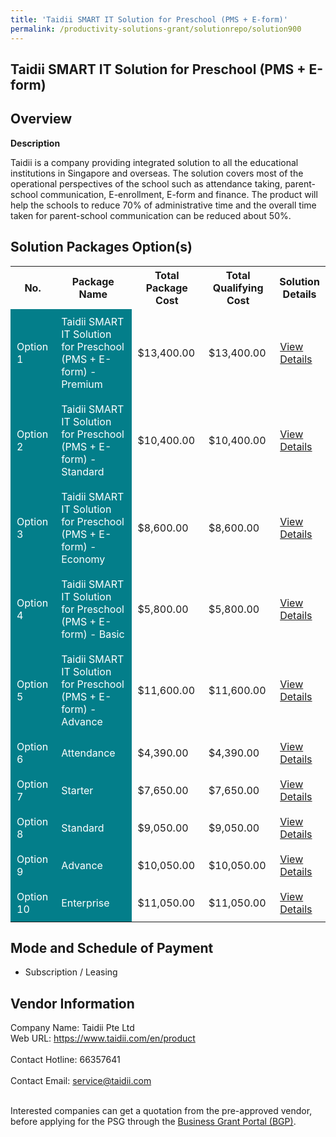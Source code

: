 ```yaml
---
title: 'Taidii SMART IT Solution for Preschool (PMS + E-form)'
permalink: /productivity-solutions-grant/solutionrepo/solution900
---
```


## Taidii SMART IT Solution for Preschool (PMS + E-form)

## Overview

**Description**

Taidii is a company providing integrated solution to all the educational institutions in Singapore and overseas. The solution covers most of the operational perspectives of the school such as attendance taking, parent-school communication, E-enrollment, E-form and finance. The product will help the schools to reduce 70% of administrative time and the overall time taken for parent-school communication can be reduced about 50%.

## Solution Packages Option(s)

<table>
<tr>
<th><b>No.</b></th>
<th><b>Package Name</b></th>
<th><b>Total Package Cost</b></th>
<th><b>Total Qualifying Cost</b></th>
<th><b>Solution Details</b></th>
</tr>
<tr>
<td style='padding: 10px; background-color: #037E8A; color: #FFFFFF;'>Option 1</td>
<td style='padding: 10px; background-color: #037E8A; color: #FFFFFF;'>Taidii SMART IT Solution for Preschool (PMS + E-form) - Premium</td>
<td style='padding: 10px;'>$13,400.00</td>
<td style='padding: 10px;'>$13,400.00</td>
<td style='padding: 10px;'><a href='/images/psg/Desensitised_Taidii_(PMS_+_E-form)_Annex_3_CR_wef_23_Dec_2021_Part_1.pdf' target='_blank'>View Details</a></td>
</tr>
<tr>
<td style='padding: 10px; background-color: #037E8A; color: #FFFFFF;'>Option 2</td>
<td style='padding: 10px; background-color: #037E8A; color: #FFFFFF;'>Taidii SMART IT Solution for Preschool (PMS + E-form) - Standard</td>
<td style='padding: 10px;'>$10,400.00</td>
<td style='padding: 10px;'>$10,400.00</td>
<td style='padding: 10px;'><a href='/images/psg/Desensitised_Taidii_(PMS_+_E-form)_Annex_3_CR_wef_23_Dec_2021_Part_2.pdf' target='_blank'>View Details</a></td>
</tr>
<tr>
<td style='padding: 10px; background-color: #037E8A; color: #FFFFFF;'>Option 3</td>
<td style='padding: 10px; background-color: #037E8A; color: #FFFFFF;'>Taidii SMART IT Solution for Preschool (PMS + E-form) - Economy</td>
<td style='padding: 10px;'>$8,600.00</td>
<td style='padding: 10px;'>$8,600.00</td>
<td style='padding: 10px;'><a href='/images/psg/Desensitised_Taidii_(PMS_+_E-form)_Annex_3_CR_wef_23_Dec_2021_Part_3.pdf' target='_blank'>View Details</a></td>
</tr>
<tr>
<td style='padding: 10px; background-color: #037E8A; color: #FFFFFF;'>Option 4</td>
<td style='padding: 10px; background-color: #037E8A; color: #FFFFFF;'>Taidii SMART IT Solution for Preschool (PMS + E-form) - Basic</td>
<td style='padding: 10px;'>$5,800.00</td>
<td style='padding: 10px;'>$5,800.00</td>
<td style='padding: 10px;'><a href='/images/psg/Desensitised_Taidii_(PMS_+_E-form)_Annex_3_CR_wef_23_Dec_2021_Part_4.pdf' target='_blank'>View Details</a></td>
</tr>
<tr>
<td style='padding: 10px; background-color: #037E8A; color: #FFFFFF;'>Option 5</td>
<td style='padding: 10px; background-color: #037E8A; color: #FFFFFF;'>Taidii SMART IT Solution for Preschool (PMS + E-form) - Advance</td>
<td style='padding: 10px;'>$11,600.00</td>
<td style='padding: 10px;'>$11,600.00</td>
<td style='padding: 10px;'><a href='/images/psg/Desensitised_Taidii_(PMS_+_E-form)_Annex_3_CR_wef_23_Dec_2021_Part_5.pdf' target='_blank'>View Details</a></td>
</tr>
<tr>
<td style='padding: 10px; background-color: #037E8A; color: #FFFFFF;'>Option 6</td>
<td style='padding: 10px; background-color: #037E8A; color: #FFFFFF;'>Attendance</td>
<td style='padding: 10px;'>$4,390.00</td>
<td style='padding: 10px;'>$4,390.00</td>
<td style='padding: 10px;'><a href='/images/psg/Cyberland_Consultancy_PreschoolMgmtSys_EformsPreschool_Desensitised_Annex3_Part1.pdf' target='_blank'>View Details</a></td>
</tr>
<tr>
<td style='padding: 10px; background-color: #037E8A; color: #FFFFFF;'>Option 7</td>
<td style='padding: 10px; background-color: #037E8A; color: #FFFFFF;'>Starter</td>
<td style='padding: 10px;'>$7,650.00</td>
<td style='padding: 10px;'>$7,650.00</td>
<td style='padding: 10px;'><a href='/images/psg/Cyberland_Consultancy_PreschoolMgmtSys_EformsPreschool_Desensitised_Annex3_Part2.pdf' target='_blank'>View Details</a></td>
</tr>
<tr>
<td style='padding: 10px; background-color: #037E8A; color: #FFFFFF;'>Option 8</td>
<td style='padding: 10px; background-color: #037E8A; color: #FFFFFF;'>Standard</td>
<td style='padding: 10px;'>$9,050.00</td>
<td style='padding: 10px;'>$9,050.00</td>
<td style='padding: 10px;'><a href='/images/psg/Cyberland_Consultancy_PreschoolMgmtSys_EformsPreschool_Desensitised_Annex3_Part3.pdf' target='_blank'>View Details</a></td>
</tr>
<tr>
<td style='padding: 10px; background-color: #037E8A; color: #FFFFFF;'>Option 9</td>
<td style='padding: 10px; background-color: #037E8A; color: #FFFFFF;'>Advance</td>
<td style='padding: 10px;'>$10,050.00</td>
<td style='padding: 10px;'>$10,050.00</td>
<td style='padding: 10px;'><a href='/images/psg/Cyberland_Consultancy_PreschoolMgmtSys_EformsPreschool_Desensitised_Annex3_Part4.pdf' target='_blank'>View Details</a></td>
</tr>
<tr>
<td style='padding: 10px; background-color: #037E8A; color: #FFFFFF;'>Option 10</td>
<td style='padding: 10px; background-color: #037E8A; color: #FFFFFF;'>Enterprise</td>
<td style='padding: 10px;'>$11,050.00</td>
<td style='padding: 10px;'>$11,050.00</td>
<td style='padding: 10px;'><a href='/images/psg/Cyberland_Consultancy_PreschoolMgmtSys_EformsPreschool_Desensitised_Annex3_Part5.pdf' target='_blank'>View Details</a></td>
</tr>
</table>

## Mode and Schedule of Payment

 - Subscription / Leasing

## Vendor Information

 Company Name: Taidii Pte Ltd<br>Web URL: https://www.taidii.com/en/product <br><br>Contact Hotline: 66357641 <br><br>Contact Email: service@taidii.com <br><br>

Interested companies can get a quotation from the pre-approved vendor, before applying for the PSG through the <a href='https://www.businessgrants.gov.sg/' target='_blank' rel='noopener'>Business Grant Portal (BGP)</a>.

<script src="/jquery/resize-tables.js"></script>

